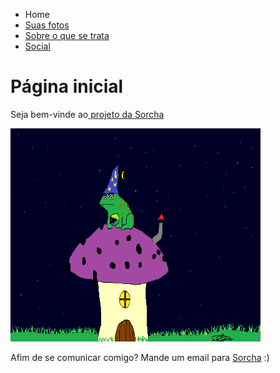 <!DOCTYPE html>
<html lang="en-US">
 <head>
  <meta charset="utf-8">
  <meta name="viewport" content="widht=device-width">
 </head>
  <body>
  <ul>
  <li>Home</li>
  <li><a href="Pictures.html">Suas fotos</a></li>
  <li><a href="Projects.html">Sobre o que se trata</a></li>
  <li><a href="Social">Social</a></li>
  </ul>
   <h1>Página inicial</h1>
<p>Seja bem-vinde ao<a
    href="Links/Index.html"
    title="A página inicial do projeto da Sorcha"> projeto da Sorcha</p>
  </a>
    <img
    src="Images/Wizard.png"
    title="This one is a wizard"
    alt="Um desenho de um sapo feiticeiro encima de uma casinha de cogumelo"
    width="400"
    height="341"/>
   <p>Afim de se comunicar comigo? Mande um email para <a href="mailto:sorchagalera@gmail.com">Sorcha</a> :)</p>
  </body>
</html>
